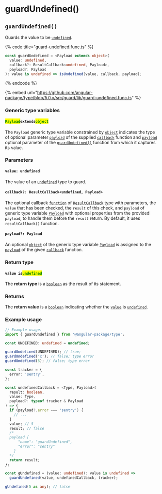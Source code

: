 # guardUndefined()

## `guardUndefined()`

Guards the value to be [`undefined`](https://developer.mozilla.org/en-US/docs/Web/JavaScript/Reference/Global\_Objects/undefined).

{% code title="guard-undefined.func.ts" %}
```typescript
const guardUndefined = <Payload extends object>(
  value: undefined,
  callback?: ResultCallback<undefined, Payload>,
  payload?: Payload
): value is undefined => isUndefined(value, callback, payload);
```
{% endcode %}

{% embed url="https://github.com/angular-package/type/blob/5.0.x/src/guard/lib/guard-undefined.func.ts" %}

### Generic type variables

#### <mark style="color:green;">**`Payload`**</mark>**`extends`**<mark style="color:green;">**`object`**</mark>

The `Payload` generic type variable constrained by [`object`](https://www.typescriptlang.org/docs/handbook/basic-types.html#object) indicates the type of optional parameter [`payload`](../types/resultcallback.md#payload-payload) of the supplied [`callback`](guardundefined.md#callback-resultcallback-less-than-type-payload-greater-than) function and [`payload`](guardundefined.md#payload-payload) optional parameter of the [`guardUndefined()`](guardundefined.md#guardundefined) function from which it captures its value.

### Parameters

#### `value: undefined`

The value of an [`undefined`](https://developer.mozilla.org/en-US/docs/Web/JavaScript/Reference/Global\_Objects/undefined) type to guard.

#### `callback?: ResultCallback<undefined, Payload>`

The optional callback [`function`](https://developer.mozilla.org/en-US/docs/Web/JavaScript/Guide/Functions) of [`ResultCallback`](../types/resultcallback.md) type with parameters, the `value` that has been checked, the `result` of this check, and `payload` of generic type variable [`Payload`](guardundefined.md#payloadextendsobject) with optional properties from the provided `payload`, to handle them before the `result` return. By default, it uses `resultCallback()` function.

#### `payload?: Payload`

An optional [`object`](https://developer.mozilla.org/en-US/docs/Web/JavaScript/Reference/Global\_Objects/Object) of the generic type variable [`Payload`](guardundefined.md#payloadextendsobject-object) is assigned to the [`payload`](../types/resultcallback.md#payload-payload) of the given [`callback`](guardundefined.md#callback-resultcallback-less-than-bigint-payload-greater-than) function.

### Return type

#### `value is`<mark style="color:green;">`undefined`</mark>

The **return type** is a [`boolean`](https://www.typescriptlang.org/docs/handbook/basic-types.html#boolean) as the result of its statement.

### Returns

The **return value** is a [`boolean`](https://developer.mozilla.org/en-US/docs/Web/JavaScript/Reference/Global\_Objects/Boolean) indicating whether the [`value`](guardundefined.md#value-undefined) is [`undefined`](https://developer.mozilla.org/en-US/docs/Web/JavaScript/Reference/Global\_Objects/undefined).

### Example usage

```typescript
// Example usage.
import { guardUndefined } from '@angular-package/type';

const UNDEFINED: undefined = undefined;

guardUndefined(UNDEFINED); // true; 
guardUndefined('x'); // false; type error
guardUndefined(5); // false; type error

const tracker = {
  error: 'sentry',
};

const undefinedCallback = <Type, Payload>(
  result: boolean,
  value: Type,
  payload?: typeof tracker & Payload
) => {
  if (payload?.error === 'sentry') {
    // ...
  }
  value; // 5
  result; // false
  /*
  payload {
      "name": "guardUndefined",
      "error": "sentry"
    }
  */
  return result;
};

const gUndefined = (value: undefined): value is undefined =>
  guardUndefined(value, undefinedCallback, tracker);

gUndefined(5 as any); // false
```
